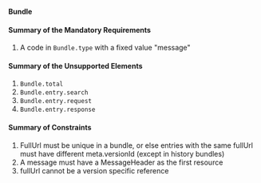 **Bundle**

#### Summary of the Mandatory Requirements
1.  A  code  in `Bundle.type`
with a fixed value "message"

#### Summary of the Unsupported Elements
1. `Bundle.total`
1. `Bundle.entry.search`
1. `Bundle.entry.request`
1. `Bundle.entry.response`

#### Summary of Constraints
1. FullUrl must be unique in a bundle, or else entries with the same fullUrl must have different meta.versionId (except in history bundles)
1. A message must have a MessageHeader as the first resource
1. fullUrl cannot be a version specific reference

